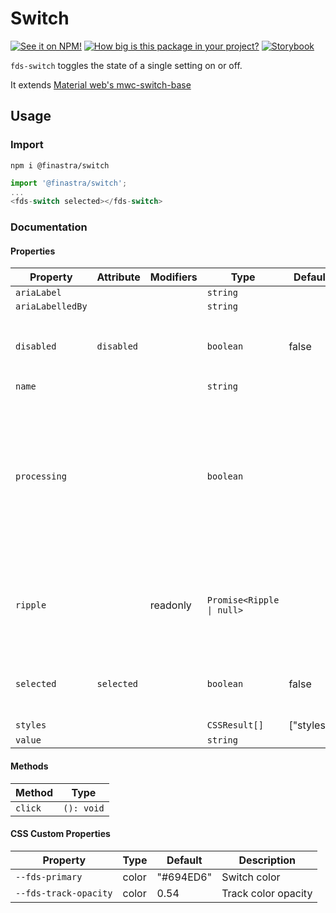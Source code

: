 # Switch

[![See it on NPM!](https://img.shields.io/npm/v/@finastra/switch?style=for-the-badge)](https://www.npmjs.com/package/@finastra/switch)
[![How big is this package in your project?](https://img.shields.io/bundlephobia/minzip/@finastra/switch?style=for-the-badge)](https://bundlephobia.com/result?p=@finastra/switch')
[![Storybook](https://shields.io/badge/-Play%20with%20this%20web%20component-2a0481?logo=storybook&style=for-the-badge)](https://finastra.github.io/finastra-design-system/?path=/story/forms-switch--default)


`fds-switch` toggles the state of a single setting on or off.

It extends [Material web's mwc-switch-base](https://github.com/material-components/material-web/tree/master/packages/switch)

## Usage

### Import

```
npm i @finastra/switch
```

```ts
import '@finastra/switch';
...
<fds-switch selected></fds-switch>
```


### Documentation
<!-- DOC -->
#### Properties

| Property         | Attribute  | Modifiers | Type                      | Default    | Description                                      |
|------------------|------------|-----------|---------------------------|------------|--------------------------------------------------|
| `ariaLabel`      |            |           | `string`                  |            |                                                  |
| `ariaLabelledBy` |            |           | `string`                  |            |                                                  |
| `disabled`       | `disabled` |           | `boolean`                 | false      | Indicates whether or not the switch is disabled. |
| `name`           |            |           | `string`                  |            |                                                  |
| `processing`     |            |           | `boolean`                 |            | Indicates whether or not the switch is processing and showing a loading<br />indicator. A disabled switch cannot be processing. |
| `ripple`         |            | readonly  | `Promise<Ripple \| null>` |            | Implement ripple getter for Ripple integration with mwc-formfield |
| `selected`       | `selected` |           | `boolean`                 | false      | If true, the switch is on. If false, the switch is off. |
| `styles`         |            |           | `CSSResult[]`             | ["styles"] |                                                  |
| `value`          |            |           | `string`                  |            |                                                  |

#### Methods

| Method  | Type       |
|---------|------------|
| `click` | `(): void` |

#### CSS Custom Properties

| Property              | Type  | Default   | Description         |
|-----------------------|-------|-----------|---------------------|
| `--fds-primary`       | color | "#694ED6" | Switch color        |
| `--fds-track-opacity` | color | 0.54      | Track color opacity |
<!-- /DOC -->